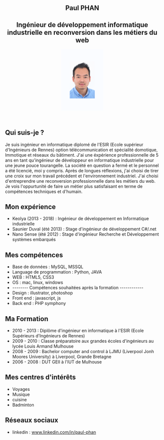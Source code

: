 <body>
		<section id="main_frame">			
			<!-- header -->
			<header>
				<div id="presentation">
					<h1 id="titre">Paul PHAN</h1>
					<!-- Description -->
					<h2>Ingénieur de développement informatique industrielle en reconversion dans les métiers du web</h2>					
				</div>
				<!--Photo -->
				<a id="photo" href="img/cv.png" target="blank" title="photo aggrandi"><img src="cv.png" alt="Photo d'identité" title="Paul PHAN" height="200px" /></a>
			</header>
			<!-- Corps -->
			<section id="contenu">
				<!--explication -->
				<div id="explication">
					<h2>Qui suis-je ?</h2>
					<p>Je suis ingénieur en informatique diplomé de l'ESIR (Ecole supérieur d'Ingénieurs de Rennes)  option télécommunication et spécialité domotique, Immotique et réseaux du bâtiment. 
					J'ai une éxpérience professionnelle de 5 ans en tant qu'ingénieur de développeur en informatique industrielle pour une jeune pouce tourangelle. 
					La société en question a fermé et le personnel a été licencié, moi y compris. 
					Après de longues réflexions, j'ai choisi de tirer une croix sur mon travail précédent et l'environnement industriel. 
					J'ai choisi d'entreprendre une reconversion professionnelle dans les métiers du web. 
					Je vois l'oppurtunité de faire un métier plus satisfaisant en terme de compétences techniques et d'humain.</p>
				</div>
				<!--expérience -->
				<div id="experience">
					<h2>Mon expérience</h2>
						<ul>
							<li>Keolya (2013 - 2018) : Ingénieur de développement en Informatique industrielle</li>
							<li>Saunier Duval (été 2013) : Stage d'ingénieur de développement C#/.net</li>
							<li>Nano Sense (été 2012) : Stage d'ingénieur Recherche et Développement systèmes embarqués </li>
						</ul>
				</div>
				<!--compétence -->
				<div id="competence">
					<h2>Mes compétences</h2>
						<ul>
							<li>Base de données : MySQL, MSSQL</li>
							<li>Language de programmation : Python, JAVA</li>
							<li>WEB : HTML5, CSS3</li>
							<li>OS : mac, linux, windows</li>
							<li>-------- Compétences souhaitées après la formation ------------</li>
							<li>Design : illustrator, photoshop</li>
							<li>Front end : javascript, js</li>
							<li>Back end : PHP symphony</li>
						</ul>		
				</div>
				<!--Formation -->
				<div id="formation">
					<h2>Ma Formation</h2>	
						<ul>
							<li>2010 - 2013 : Diplôme d'ingénieur en informatique à l'ESIR (Ecole Supérieurs d'Ingénieurs de Rennes)</li>
							<li>2009 - 2010 : Classe préparatoire aux grandes écoles d'ingénieurs au lycée Louis Armand Mulhouse</li>
							<li>2008 - 2009 : Bachelor computer and control à LJMU (Liverpool Jonh Moores University) à Liverpool, Grande Bretagne</li>
							<li>2006 - 2008 : DUT GEII à l'IUT de Mulhouse</li>							
						</ul>		
				</div>
				<!--Centre d'intérêts -->
				<div id="interet">
					<h2>Mes centres d'intérêts</h2>	
						<ul>
							<li>Voyages</li>
							<li>Musique</li>
							<li>cuisine</li>
							<li>Badminton</li>								
						</ul>		
				</div>
				<div id="network">
					<h2>Réseaux sociaux</h2>	
						<ul>
							<li>linkedin : <a href="https://www.linkedin.com/in/paul-phan" title="Me suivre sur linkedin" target="_blank"> www.linkedin.com/in/paul-phan </a></li>							
						</ul>		
				</div>
			</section>
		</section>
    </body>

